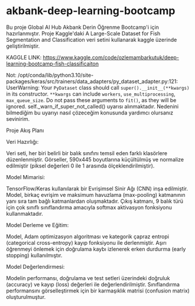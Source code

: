 # akbank-deep-learning-bootcamp
Bu proje Global AI Hub Akbank Derin Öğrenme Bootcamp'i için hazırlanmıştır. 
Proje Kaggle'daki A Large-Scale Dataset for Fish Segmentation and Classification veri setini kullanarak kaggle üzerinde geliştirilmiştir.

KAGGLE LINK: https://www.kaggle.com/code/ozlemambarkutuk/deep-learning-bootcamp-fish-classificaiton


Not: /opt/conda/lib/python3.10/site-packages/keras/src/trainers/data_adapters/py_dataset_adapter.py:121: UserWarning: Your `PyDataset` class should call `super().__init__(**kwargs)` in its constructor. `**kwargs` can include `workers`, `use_multiprocessing`, `max_queue_size`. Do not pass these arguments to `fit()`, as they will be ignored.
  self._warn_if_super_not_called()
  uyarısı alınmaktadır. Nedenini bilmediğim bu uyarıyı nasıl çözeceğim konusunda yardımcı olursanız sevinirim.

Proje Akış Planı

Veri Hazırlığı:

Veri seti, her biri belirli bir balık sınıfını temsil eden farklı klasörlere düzenlenmiştir.
Görseller, 590x445 boyutlarına küçültülmüş ve normalize edilmiştir (piksel değerleri 0 ile 1 arasında ölçeklendirilmiştir).


Model Mimarisi:

TensorFlow/Keras kullanılarak bir Evrişimsel Sinir Ağı (CNN) inşa edilmiştir.
Model, birkaç evrişim ve maksimum havuzlama (max-pooling) katmanının yanı sıra tam bağlı katmanlardan oluşmaktadır.
Çıkış katmanı, 9 balık türü için çok sınıflı sınıflandırma amacıyla softmax aktivasyon fonksiyonu kullanmaktadır.

Model Derleme ve Eğitim:

Model, Adam optimizasyon algoritması ve kategorik çapraz entropi (categorical cross-entropy) kayıp fonksiyonu ile derlenmiştir.
Aşırı öğrenmeyi önlemek için doğrulama kaybı izlenerek erken durdurma (early stopping) kullanılmıştır.

Model Değerlendirmesi:

Modelin performansı, doğrulama ve test setleri üzerindeki doğruluk (accuracy) ve kayıp (loss) değerleri ile değerlendirilmiştir.
Sınıflandırma performansını görselleştirmek için bir karmaşıklık matrisi (confusion matrix) oluşturulmuştur.

